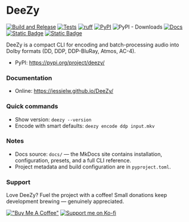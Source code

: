 # DeeZy

[![Build and Release](https://github.com/jessielw/DeeZy/actions/workflows/release.yml/badge.svg)](https://github.com/jessielw/DeeZy/actions/workflows/release.yml) [![Tests](https://github.com/jessielw/DeeZy/actions/workflows/test.yml/badge.svg)](https://github.com/jessielw/DeeZy/actions/workflows/test.yml) [![ruff](https://github.com/jessielw/DeeZy/actions/workflows/ruff.yml/badge.svg?branch=main)](https://github.com/jessielw/DeeZy/actions/workflows/ruff.yml) [![PyPI](https://github.com/jessielw/DeeZy/actions/workflows/publish-pypi.yml/badge.svg)](https://github.com/jessielw/DeeZy/actions/workflows/publish-pypi.yml) ![PyPI - Downloads](https://img.shields.io/pypi/dw/deezy) [![Docs](https://github.com/jessielw/DeeZy/actions/workflows/mkdocs-deploy.yml/badge.svg)](https://github.com/jessielw/DeeZy/actions/workflows/mkdocs-deploy.yml) [![Static Badge](<https://img.shields.io/badge/BuyMeACoffee-BuyMeACoffee?style=plastic&logo=BuyMeACoffee&labelColor=hsl(210%2C%2060%25%2C%2050%25)&color=hsl(210%2C%2060%25%2C%2050%25)>)](https://buymeacoffee.com/jessielwilz) [![Static Badge](<https://img.shields.io/badge/Ko--fi-F16061?style=plastic&logo=Ko-Fi&labelColor=hsl(210%2C%2060%25%2C%2050%25)&color=hsl(210%2C%2060%25%2C%2050%25)>)](https://ko-fi.com/jessielw)

DeeZy is a compact CLI for encoding and batch-processing audio into Dolby formats (DD, DDP, DDP-BluRay, Atmos, AC-4).

- PyPI: https://pypi.org/project/deezy/

### Documentation

- Online: https://jessielw.github.io/DeeZy/

### Quick commands

- Show version: `deezy --version`
- Encode with smart defaults: `deezy encode ddp input.mkv`

### Notes

- Docs source: `docs/` — the MkDocs site contains installation, configuration, presets, and a full CLI reference.
- Project metadata and build configuration are in `pyproject.toml`.

### Support

Love DeeZy? Fuel the project with a coffee! Small donations keep development brewing — genuinely appreciated.

[!["Buy Me A Coffee"](https://www.buymeacoffee.com/assets/img/custom_images/orange_img.png)](https://buymeacoffee.com/jessielwilz)
[![Support me on Ko-fi](https://ko-fi.com/img/githubbutton_sm.svg)](https://ko-fi.com/jessielw)
